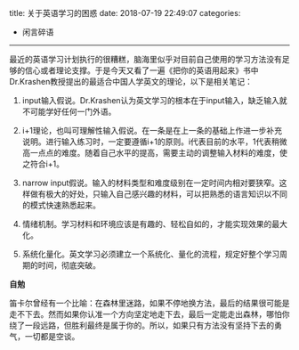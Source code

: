 title: 关于英语学习的困惑
date: 2018-07-19 22:49:07
categories:
- 闲言碎语

---

最近的英语学习计划执行的很糟糕，脑海里似乎对目前自己使用的学习方法没有足够的信心或者理论支撑。于是今天又看了一遍《把你的英语用起来》书中Dr.Krashen教授提出的最适合中国人学英文的理论，以下是相关笔记：

1. input输入假说。Dr.Krashen认为英文学习的根本在于input输入，缺乏输入就不可能学好任何一门外语。

2. i+1理论，也叫可理解性输入假说。在一条是在上一条的基础上作进一步补充说明。进行输入练习时，一定要遵循i+1的原则。i代表目前的水平，1代表稍微高一点点的难度。随着自己水平的提高，需要主动的调整输入材料的难度，使之符合i+1。

3. narrow input假说。输入的材料类型和难度级别在一定时间内相对要狭窄。这样做有极大的好处，只输入自己感兴趣的材料，可以把熟悉的语言知识以不同的模式快速熟悉起来。

4. 情绪机制。学习材料和环境应该是有趣的、轻松自如的，才能实现效果的最大化。

5. 系统化量化。英文学习必须建立一个系统化、量化的流程，规定好整个学习周期的时间，彻底突破。

**自勉**

笛卡尔曾经有一个比喻：在森林里迷路，如果不停地换方法，最后的结果很可能是走不下去。然而如果你认准一个方向坚定地走下去，最后一定能走出森林，哪怕你绕了一段远路，但胜利最终是属于你的。所以，如果只有方法没有坚持下去的勇气，一切都是空谈。